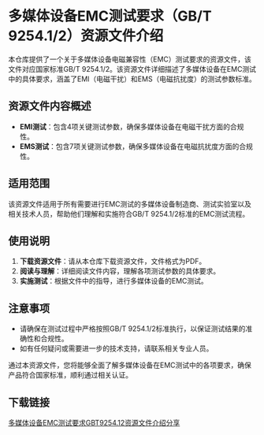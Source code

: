 # 多媒体设备EMC测试要求（GB/T 9254.1/2）资源文件介绍

本仓库提供了一个关于多媒体设备电磁兼容性（EMC）测试要求的资源文件，该文件对应国家标准GB/T 9254.1/2。该资源文件详细描述了多媒体设备在EMC测试中的具体要求，涵盖了EMI（电磁干扰）和EMS（电磁抗扰度）的测试参数标准。

## 资源文件内容概述

- **EMI测试**：包含4项关键测试参数，确保多媒体设备在电磁干扰方面的合规性。
- **EMS测试**：包含7项关键测试参数，确保多媒体设备在电磁抗扰度方面的合规性。

## 适用范围

该资源文件适用于所有需要进行EMC测试的多媒体设备制造商、测试实验室以及相关技术人员，帮助他们理解和实施符合GB/T 9254.1/2标准的EMC测试流程。

## 使用说明

1. **下载资源文件**：请从本仓库下载资源文件，文件格式为PDF。
2. **阅读与理解**：详细阅读文件内容，理解各项测试参数的具体要求。
3. **实施测试**：根据文件中的指导，进行多媒体设备的EMC测试。

## 注意事项

- 请确保在测试过程中严格按照GB/T 9254.1/2标准执行，以保证测试结果的准确性和合规性。
- 如有任何疑问或需要进一步的技术支持，请联系相关专业人员。

通过本资源文件，您将能够全面了解多媒体设备在EMC测试中的各项要求，确保产品符合国家标准，顺利通过相关认证。

## 下载链接

[多媒体设备EMC测试要求GBT9254.12资源文件介绍分享](https://pan.quark.cn/s/aa29a9a04a66)